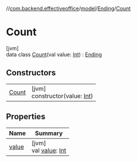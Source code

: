 //[com.backend.effectiveoffice](../../../../index.md)/[model](../../index.md)/[Ending](../index.md)/[Count](index.md)

# Count

[jvm]\
data class [Count](index.md)(val value: [Int](https://kotlinlang.org/api/latest/jvm/stdlib/kotlin/-int/index.html)) : [Ending](../index.md)

## Constructors

| | |
|---|---|
| [Count](-count.md) | [jvm]<br>constructor(value: [Int](https://kotlinlang.org/api/latest/jvm/stdlib/kotlin/-int/index.html)) |

## Properties

| Name | Summary |
|---|---|
| [value](value.md) | [jvm]<br>val [value](value.md): [Int](https://kotlinlang.org/api/latest/jvm/stdlib/kotlin/-int/index.html) |

